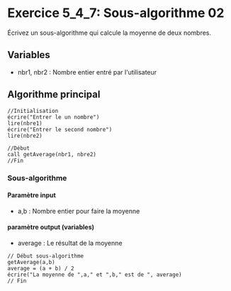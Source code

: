 # Exercice 5_4_7: Sous-algorithme 02

Écrivez un sous-algorithme qui calcule la moyenne de deux nombres.

## Variables

- nbr1, nbr2 : Nombre entier entré par l'utilisateur

## Algorithme principal

```
//Initialisation
écrire("Entrer le un nombre")
lire(nbre1)
écrire("Entrer le second nombre")
lire(nbre2)

//Début
call getAverage(nbr1, nbre2)
//Fin
```

### Sous-algorithme

#### Paramètre input

- a,b : Nombre entier pour faire la moyenne

#### paramètre output (variables)

- average : Le résultat de la moyenne

```
// Début sous-algorithme
getAverage(a,b)
average = (a + b) / 2
écrire("La moyenne de ",a," et ",b," est de ", average)
// Fin
```
